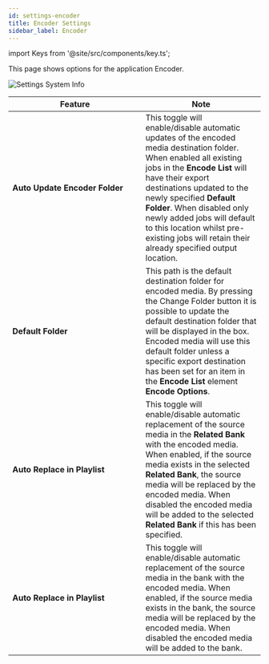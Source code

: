 ```yaml
---
id: settings-encoder
title: Encoder Settings
sidebar_label: Encoder
---
```

import Keys from '@site/src/components/key.ts';

This page shows options for the application Encoder.

![Settings System Info](/prismdocs/images/zero-settings-encoder.png)

<table>
    <thead>
        <tr>
            <th width="250">Feature</th>
            <th>Note</th>
        </tr>
    </thead>
    <tbody>
        <tr>
            <td><b>Auto Update Encoder Folder</b></td>
            <td>This toggle will enable/disable automatic updates of the encoded media destination folder. When enabled all existing jobs in the <b>Encode List</b> will have their export destinations updated to the newly specified <b>Default Folder</b>. When disabled only newly added jobs will default to this location whilst pre-existing jobs will retain their already specified output location.
            </td>
        </tr>
        <tr>
            <td><b>Default Folder</b></td>
            <td>This path is the default destination folder for encoded media. By pressing the <Keys.PrismKey>Change Folder</Keys.PrismKey> button it is possible to update the default destination folder that will be displayed in the box. Encoded media will use this default folder unless a specific export destination has been set for an item in the <b>Encode List</b> element <b>Encode Options</b>.
            </td>
        </tr>
        <tr style={{display: (`zero` === 'prism') ? '' : 'none'}}>
            <td><b>Auto Replace in Playlist</b></td>
            <td>This toggle will enable/disable automatic replacement of the source media in the <b>Related Bank</b> with the encoded media. When enabled, if the source media exists in the selected <b>Related Bank</b>, the source media will be replaced by the encoded media. When disabled the encoded media will be added to the selected <b>Related Bank</b> if this has been specified.
            </td>
        </tr>
        <tr style={{display: (`zero` === 'zero' || `zero` === 'player') ? '' : 'none'}}>
            <td><b>Auto Replace in Playlist</b></td>
            <td>This toggle will enable/disable automatic replacement of the source media in the bank with the encoded media. When enabled, if the source media exists in the bank, the source media will be replaced by the encoded media. When disabled the encoded media will be added to the bank.
            </td>
        </tr>
    </tbody>
</table>